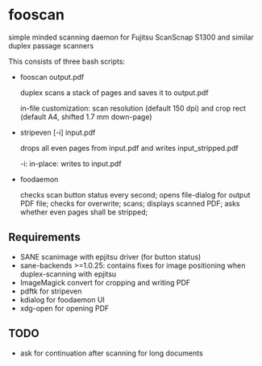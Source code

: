 fooscan
=======
simple minded scanning daemon for Fujitsu ScanScnap S1300 and similar duplex passage scanners

This consists of three bash scripts:

- fooscan output.pdf

  duplex scans a stack of pages and saves it to output.pdf

  in-file customization: scan resolution (default 150 dpi) and crop rect (default A4, shifted 1.7 mm down-page)
  
- stripeven [-i] input.pdf

  drops all even pages from input.pdf and writes input_stripped.pdf
  
  -i: in-place: writes to input.pdf
  
- foodaemon

  checks scan button status every second; opens file-dialog for output PDF file; checks for overwrite;
  scans; displays scanned PDF; asks whether even pages shall be stripped;
  

Requirements
------------

- SANE scanimage with epjitsu driver (for button status)
- sane-backends >=1.0.25: contains fixes for image positioning when duplex-scanning with epjitsu
- ImageMagick convert for cropping and writing PDF
- pdftk for stripeven
- kdialog for foodaemon UI
- xdg-open for opening PDF

TODO
----

- ask for continuation after scanning for long documents

